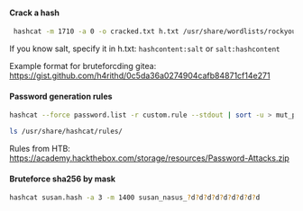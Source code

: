 #### Crack a hash
```bash
 hashcat -m 1710 -a 0 -o cracked.txt h.txt /usr/share/wordlists/rockyou.txt
```


If you know salt, specify it in h.txt:
`hashcontent:salt` or `salt:hashcontent`

Example format for bruteforcding gitea:
https://gist.github.com/h4rithd/0c5da36a0274904cafb84871cf14e271

#### Password generation rules
```bash
hashcat --force password.list -r custom.rule --stdout | sort -u > mut_password.list
```

```bash
ls /usr/share/hashcat/rules/
```
Rules from HTB:
https://academy.hackthebox.com/storage/resources/Password-Attacks.zip
#### Bruteforce sha256 by mask
```bash
hashcat susan.hash -a 3 -m 1400 susan_nasus_?d?d?d?d?d?d?d?d?d  
```